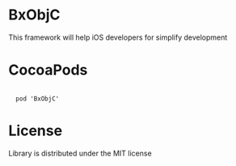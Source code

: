 # BxObjC

This framework will help iOS developers for simplify development

# CocoaPods

<code>
  pod 'BxObjC'
</code>

# License

Library is distributed under the MIT license
